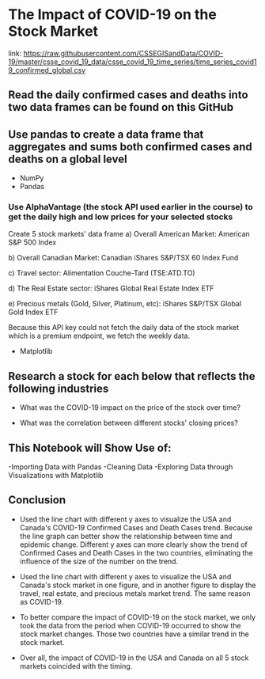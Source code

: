 # The Impact of COVID-19 on the Stock Market
link: https://raw.githubusercontent.com/CSSEGISandData/COVID-19/master/csse_covid_19_data/csse_covid_19_time_series/time_series_covid19_confirmed_global.csv

## Read the daily confirmed cases and deaths into two data frames can be found on this GitHub
## Use pandas to create a data frame that aggregates and sums both confirmed cases and deaths on a global level
- NumPy
- Pandas
### Use AlphaVantage (the stock API used earlier in the course) to get the daily high and low prices for your selected stocks
Create 5 stock markets' data frame
a) Overall American Market: American S&P 500 Index

b) Overall Canadian Market: Canadian iShares S&P/TSX 60 Index Fund

c) Travel sector: Alimentation Couche-Tard (TSE:ATD.TO)

d) The Real Estate sector: iShares Global Real Estate Index ETF

e) Precious metals (Gold, Silver, Platinum, etc): iShares S&P/TSX Global Gold Index ETF

Because this API key could not fetch the daily data of the stock market which is a premium endpoint, we fetch the weekly data.


- Matplotlib

## Research a stock for each below that reflects the following industries
- What was the COVID-19 impact on the price of the stock over time?

- What was the correlation between different stocks' closing prices?

## This Notebook will Show Use of:

-Importing Data with Pandas
-Cleaning Data
-Exploring Data through Visualizations with Matplotlib

## Conclusion

- Used the line chart with different y axes to visualize the USA and Canada's COVID-19 Confirmed Cases and Death Cases trend. Because the line graph can better show the relationship between time and epidemic change. Different y axes can more clearly show the trend of Confirmed Cases and Death Cases in the two countries, eliminating the influence of the size of the number on the trend.

- Used the line chart with different y axes to visualize the USA and Canada's stock market in one figure, and in another figure to display the travel, real estate, and precious metals market trend. The same reason as COVID-19.

- To better compare the impact of COVID-19 on the stock market, we only took the data from the period when COVID-19 occurred to show the stock market changes. Those two countries have a similar trend in the stock market.

- Over all, the impact of COVID-19 in the USA and Canada on all 5 stock markets coincided with the timing.
